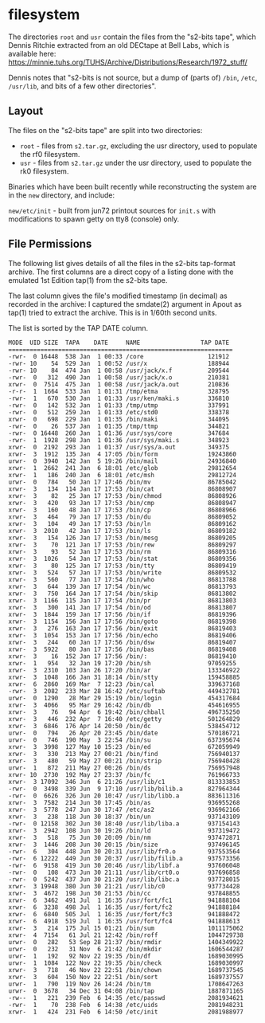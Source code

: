 # filesystem

The directories `root` and `usr` contain the files from the "s2-bits tape",
which Dennis Ritchie extracted from an old DECtape at Bell Labs, which is
available here: <https://minnie.tuhs.org/TUHS/Archive/Distributions/Research/1972_stuff/>

Dennis notes that "s2-bits is not source, but a dump of (parts of) `/bin`,
`/etc`, `/usr/lib`, and bits of a few other directories".

## Layout
The files on the "s2-bits tape" are split into two directories:
* `root` - files from `s2.tar.gz`, excluding the usr directory, used to populate
  the rf0 filesystem.
* `usr` - files from `s2.tar.gz` under the usr directory, used to populate the
  rk0 filesystem.

Binaries which have been built recently while reconstructing the system
are in the `new` directory, and include:

`new/etc/init` - built from jun72 printout sources for `init.s` with
modifications to spawn getty on tty8 (console) only.

## File Permissions
The following list gives details of all the files in the s2-bits tap-format
archive. The first columns are a direct copy of a listing done with the
emulated 1st Edition tap(1) from the s2-bits tape.

The last column gives the file's modified timestamp (in decimal)
as recorded in the archive: I captured the smdate(2) argument in Apout
as tap(1) tried to extract the archive. This is in 1/60th second units.

The list is sorted by the TAP DATE column.
```
MODE  UID SIZE  TAPA    DATE     NAME                 TAP DATE
===============================================================
-rwr-  0 16448  538 Jan  1 00:33 /core                  121912 
-rwr- 10    54  529 Jan  1 00:52 /usr/x                 188944 
-rwr- 10    84  474 Jan  1 00:58 /usr/jack/x.f          209544 
-rwr-  0   312  490 Jan  1 00:58 /usr/jack/x.o          210381 
xrwr-  0  7514  475 Jan  1 00:58 /usr/jack/a.out        210836 
-r-r-  1  1664  533 Jan  1 01:31 /tmp/etma              328795 
-rwr-  1   670  530 Jan  1 01:33 /usr/ken/maki.s        336810 
-rwr-  0   142  532 Jan  1 01:33 /tmp/utmp              337991 
-rwr-  0   512  259 Jan  1 01:33 /etc/std0              338378 
xrwr-  0   698  229 Jan  1 01:35 /bin/maki              344095 
-rwr-  0    26  537 Jan  1 01:35 /tmp/ttmp              344821 
-rwr-  0 16448  260 Jan  1 01:36 /usr/sys/core          347684 
-rwr-  1  1928  298 Jan  1 01:36 /usr/sys/maki.s        348923 
xrwr-  0  2192  293 Jan  1 01:37 /usr/sys/a.out         349375 
xrwr-  3  1912  135 Jan  4 17:05 /bin/form              19243860 
urwr-  0  3940  142 Jan  5 19:26 /bin/mail              24936840 
xrwr-  1  2662  241 Jan  6 18:01 /etc/glob              29812654 
xrwr-  1   186  240 Jan  6 18:01 /etc/msh               29812724 
urwr-  0   784   50 Jan 17 17:46 /bin/mv                86785042 
xrwr-  3   134  114 Jan 17 17:53 /bin/cat               86808907 
xrwr-  3    82   25 Jan 17 17:53 /bin/chmod             86808926 
xrwr-  3   420   93 Jan 17 17:53 /bin/cmp               86808947 
xrwr-  3   160   48 Jan 17 17:53 /bin/cp                86808966 
xrwr-  3   464   79 Jan 17 17:53 /bin/du                86809052 
xrwr-  3   104   49 Jan 17 17:53 /bin/ln                86809162 
xrwr-  3  2010   42 Jan 17 17:53 /bin/ls                86809182 
xrwr-  3   154  126 Jan 17 17:53 /bin/mesg              86809205 
xrwr-  3    70  121 Jan 17 17:53 /bin/rew               86809297 
xrwr-  3    93   52 Jan 17 17:53 /bin/rm                86809316 
xrwr-  3  1026   54 Jan 17 17:53 /bin/stat              86809356 
xrwr-  3    80  125 Jan 17 17:53 /bin/tty               86809419 
xrwr-  3   524   57 Jan 17 17:53 /bin/write             86809532 
xrwr-  3   560   77 Jan 17 17:54 /bin/who               86813788 
xrwr-  3   644  139 Jan 17 17:54 /bin/wc                86813793 
xrwr-  3   750  164 Jan 17 17:54 /bin/skip              86813802 
xrwr-  3  1166  115 Jan 17 17:54 /bin/pr                86813803 
xrwr-  3   300  141 Jan 17 17:54 /bin/od                86813807 
xrwr-  3  1844  159 Jan 17 17:56 /bin/if                86819396 
xrwr-  3  1154  156 Jan 17 17:56 /bin/goto              86819398 
xrwr-  3   276  163 Jan 17 17:56 /bin/exit              86819403 
xrwr-  3  1054  153 Jan 17 17:56 /bin/echo              86819406 
xrwr-  3   244   60 Jan 17 17:56 /bin/dsw               86819407 
xrwr-  3  5922   80 Jan 17 17:56 /bin/bas               86819408 
xrwr-  3    16  152 Jan 17 17:56 /bin/:                 86819410 
xrwr-  1   954   32 Jan 19 17:20 /bin/sh                97059255 
xrwr-  3  2310  103 Jan 26 17:20 /bin/ar                133346922 
xrwr-  3  1048  166 Jan 31 18:14 /bin/stty              159458885 
xrwr-  6  2860  169 Mar  7 12:23 /bin/cal               339637168 
-rwr-  3  2082  233 Mar 28 16:42 /etc/suftab            449432781 
urwr-  0  1290   28 Mar 29 15:19 /bin/login             454317684 
xrwr-  3  4066   95 Mar 29 16:42 /bin/db                454616955 
xrwr-  3    76   94 Apr  6 19:42 /bin/chball            496735250 
xrwr-  3   446  232 Apr  7 16:40 /etc/getty             501264829 
xrwr-  3  6846  176 Apr 14 20:50 /bin/dc                538454712 
urwr-  0   794   26 Apr 20 23:45 /bin/date              570186721 
urwr-  0   746  190 May  3 22:54 /bin/su                637395674 
xrwr-  3  3998  127 May 10 15:23 /bin/ed                672059949 
xrwr-  3   330  213 May 27 00:21 /bin/find              756940137 
xrwr-  3   480   59 May 27 00:21 /bin/strip             756940428 
urwr-  1   872  211 May 27 00:26 /bin/ds                756957948 
xrwr- 10  2730  192 May 27 23:37 /bin/fc                761966733 
xrwr-  3 17092  346 Jun  6 21:26 /usr/lib/c1            813333853 
-rwr-  0  3498  339 Jun  9 17:10 /usr/lib/bilib.a       827964344 
-rwr-  0  6626  326 Jun 20 10:47 /usr/lib/libb.a        883611316 
xrwr-  3  7582  214 Jun 30 17:45 /bin/as                936955268 
xrwr-  3  5778  247 Jun 30 17:47 /etc/as2               936962166 
xrwr-  3   238  118 Jun 30 18:37 /bin/un                937143109 
-rwr-  0 12158  302 Jun 30 18:40 /usr/lib/liba.a        937154143 
xrwr-  3  2942  108 Jun 30 19:26 /bin/ld                937319472 
xrwr-  3   518   75 Jun 30 20:09 /bin/nm                937472871 
xrwr-  3  1446  208 Jun 30 20:15 /bin/size              937496145 
-rwr-  6   304  448 Jun 30 20:31 /usr/lib/fr0.o         937553564 
-rwr-  6 12222  449 Jun 30 20:37 /usr/lib/filib.a       937573356 
-rwr-  6  9158  419 Jun 30 20:46 /usr/lib/libf.a        937606048 
-rwr-  0   108  473 Jun 30 21:11 /usr/lib/crt0.o        937696858 
-rwr-  0  5242  437 Jun 30 21:20 /usr/lib/libc.a        937728015 
xrwr-  3 19948  380 Jun 30 21:21 /usr/lib/c0            937734428 
xrwr-  3  4672  198 Jun 30 21:53 /bin/cc                937848855 
xrwr-  6  3462  491 Jul  1 16:35 /usr/fort/fc1          941888104 
xrwr-  6  3238  498 Jul  1 16:35 /usr/fort/fc2          941888184 
xrwr-  6  6840  505 Jul  1 16:35 /usr/fort/fc3          941888472 
xrwr-  6  4918  519 Jul  1 16:35 /usr/fort/fc4          941888613 
xrwr-  3   214  175 Jul 15 01:21 /bin/sum               1011175062 
xrwr-  4  7154   61 Jul 21 12:42 /bin/roff              1044729738 
urwr-  0   282   53 Sep 28 21:37 /bin/rmdir             1404349922 
urwr-  0   232   31 Nov  6 21:42 /bin/mkdir             1606544287 
urwr-  1   192   92 Nov 22 19:35 /bin/df                1689030995 
urwr-  1  1084  122 Nov 22 19:35 /bin/check             1689030997 
xrwr-  3   718   46 Nov 22 22:51 /bin/chown             1689737545 
xrwr-  3   604  150 Nov 22 22:51 /bin/sort              1689737557 
urwr-  1   790  119 Nov 26 14:24 /bin/tm                1708647263 
urwr-  0  3678   34 Dec 31 04:08 /bin/tap               1887871165 
-rw--  1   221  239 Feb  6 14:35 /etc/passwd            2081934621 
-rwr-  1    70  238 Feb  6 14:38 /etc/uids              2081948231 
xrwr-  1   424  231 Feb  6 14:50 /etc/init              2081988977 
```
